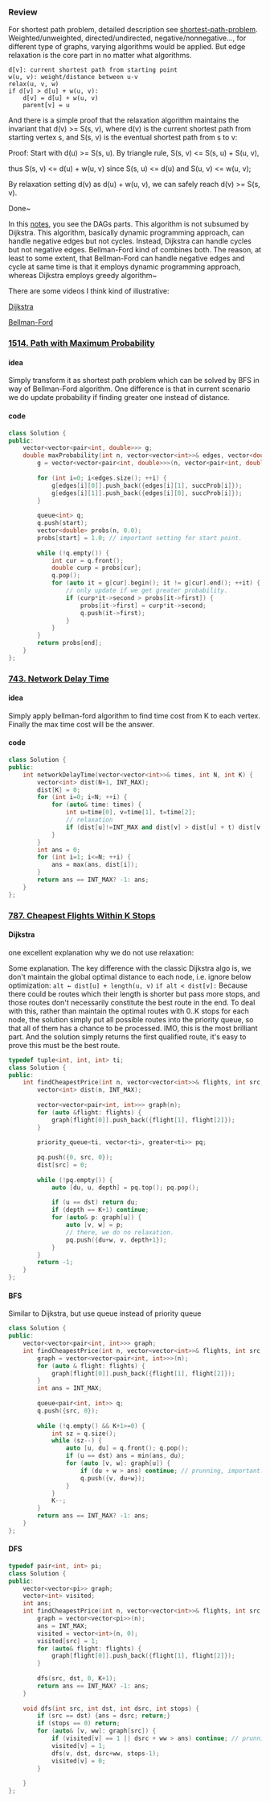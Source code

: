### Review

For shortest path problem, detailed description see [shortest-path-problem](https://en.wikipedia.org/wiki/Shortest_path_problem).  Weighted/unweighted, directed/undirected, negative/nonnegative..., for different type of graphs, varying algorithms would be applied. But edge relaxation is the core part in no matter what algorithms. 

```pseudocode
d[v]: current shortest path from starting point
w(u, v): weight/distance between u-v
relax(u, v, w)
if d[v] > d[u] + w(u, v):
	d[v] = d[u] + w(u, v)
	parent[v] = u
```

And there is a simple proof that the relaxation algorithm maintains the invariant that d(v) >= S(s, v), where d(v) is the current shortest path from starting vertex s, and S(s, v) is the eventual shortest path from s to v:

Proof: 
Start with d(u) >= S(s, u). By triangle rule, S(s, v) <= S(s, u) + S(u, v), 

thus S(s, v) <= d(u) + w(u, v) since S(s, u) <= d(u) and S(u, v) <= w(u, v);

By relaxation setting d(v) as d(u) + w(u, v), we can safely reach  d(v) >= S(s, v).

Done~ 

In this [notes](https://ocw.mit.edu/courses/electrical-engineering-and-computer-science/6-006-introduction-to-algorithms-fall-2011/lecture-videos/MIT6_006F11_lec16.pdf), you see the DAGs parts. This algorithm is not subsumed by Dijkstra. This algorithm, basically dynamic programming approach, can handle negative edges but not cycles. Instead, Dijkstra can handle cycles but not negative edges. Bellman-Ford kind of combines both.  The reason, at least to some extent,  that Bellman-Ford can handle negative edges and cycle at same time is that it employs dynamic programming approach, whereas Dijkstra employs greedy algorithm~



There are some videos I think kind of illustrative:

[Dijkstra](https://www.youtube.com/watch?v=GazC3A4OQTE)

[Bellman-Ford](https://www.youtube.com/watch?v=obWXjtg0L64)



### [1514. Path with Maximum Probability](https://leetcode.com/problems/path-with-maximum-probability/) 

#### idea

Simply transform it as shortest path problem which can be solved by BFS in way of Bellman-Ford algorithm. One difference is that in current scenario we do update probability if finding greater one instead of distance. 

#### code

```c++
class Solution {
public: 
    vector<vector<pair<int, double>>> g;
    double maxProbability(int n, vector<vector<int>>& edges, vector<double>& succProb, int start, int end) {
        g = vector<vector<pair<int, double>>>(n, vector<pair<int, double>>{});
        
        for (int i=0; i<edges.size(); ++i) {
            g[edges[i][0]].push_back({edges[i][1], succProb[i]});
            g[edges[i][1]].push_back({edges[i][0], succProb[i]});
        }
        
        queue<int> q;
        q.push(start);
        vector<double> probs(n, 0.0);
        probs[start] = 1.0; // important setting for start point.
        
        while (!q.empty()) {
            int cur = q.front();
            double curp = probs[cur];
            q.pop();
            for (auto it = g[cur].begin(); it != g[cur].end(); ++it) {
                // only update if we get greater probability.
                if (curp*it->second > probs[it->first]) {
                    probs[it->first] = curp*it->second;
                    q.push(it->first);
                }
            }
        }
        return probs[end];
    }     
};
```




### [743. Network Delay Time](https://leetcode.com/problems/network-delay-time/)

#### idea

Simply apply bellman-ford algorithm to find time cost from K to each vertex. Finally the max time cost will be the answer. 

#### code 

```c++
class Solution {
public:
    int networkDelayTime(vector<vector<int>>& times, int N, int K) {
        vector<int> dist(N+1, INT_MAX);
        dist[K] = 0;
        for (int i=0; i<N; ++i) {
            for (auto& time: times) {
                int u=time[0], v=time[1], t=time[2];
                // relaxation
                if (dist[u]!=INT_MAX and dist[v] > dist[u] + t) dist[v] = dist[u]+t;
            }
        }  
        int ans = 0;
        for (int i=1; i<=N; ++i) {
            ans = max(ans, dist[i]);
        }
        return ans == INT_MAX? -1: ans;
    }
};
```



### [787. Cheapest Flights Within K Stops](https://leetcode.com/problems/cheapest-flights-within-k-stops/)

#### Dijkstra

one excellent explanation why we do not use relaxation:

Some explanation.
The key difference with the classic Dijkstra algo is, we don't maintain the global optimal distance to each node, i.e. ignore below optimization:
`alt ← dist[u] + length(u, v)`
`if alt < dist[v]:`
Because there could be routes which their length is shorter but pass more stops, and those routes don't necessarily constitute the best route in the end. To deal with this, rather than maintain the optimal routes with 0..K stops for each node, the solution simply put all possible routes into the priority queue, so that all of them has a chance to be processed. IMO, this is the most brilliant part.
And the solution simply returns the first qualified route, it's easy to prove this must be the best route.



```c++
typedef tuple<int, int, int> ti;
class Solution {
public:
    int findCheapestPrice(int n, vector<vector<int>>& flights, int src, int dst, int K) {
        vector<int> dist(n, INT_MAX);
        
        vector<vector<pair<int, int>>> graph(n);
        for (auto &flight: flights) {
            graph[flight[0]].push_back({flight[1], flight[2]});
        }
        
        priority_queue<ti, vector<ti>, greater<ti>> pq;
        
        pq.push({0, src, 0});
        dist[src] = 0;
        
        while (!pq.empty()) {
            auto [du, u, depth] = pq.top(); pq.pop();
            
            if (u == dst) return du;
            if (depth == K+1) continue;
            for (auto& p: graph[u]) {
                auto [v, w] = p;
                // there, we do no relaxation. 
                pq.push({du+w, v, depth+1});
            }
        }
        return -1;
    }
};
```

#### BFS

Similar to Dijkstra, but use queue instead of priority queue

```c++
class Solution {
public:
    vector<vector<pair<int, int>>> graph;
    int findCheapestPrice(int n, vector<vector<int>>& flights, int src, int dst, int K) {
        graph = vector<vector<pair<int, int>>>(n);
        for (auto & flight: flights) {
            graph[flight[0]].push_back({flight[1], flight[2]});
        }
        int ans = INT_MAX;
        
        queue<pair<int, int>> q;
        q.push({src, 0});
        
        while (!q.empty() && K+1>=0) {
            int sz = q.size();
            while (sz--) {
                auto [u, du] = q.front(); q.pop();
                if (u == dst) ans = min(ans, du);
                for (auto [v, w]: graph[u]) {
                    if (du + w > ans) continue; // prunning, important!
                    q.push({v, du+w});
                }
            }
            K--;
        }
        return ans == INT_MAX? -1: ans;
    }
};
```

#### DFS

```c++
typedef pair<int, int> pi;
class Solution {
public:
    vector<vector<pi>> graph;
    vector<int> visited;
    int ans;
    int findCheapestPrice(int n, vector<vector<int>>& flights, int src, int dst, int K) {
        graph = vector<vector<pi>>(n);
        ans = INT_MAX;
        visited = vector<int>(n, 0); 
        visited[src] = 1;
        for (auto& flight: flights) {
            graph[flight[0]].push_back({flight[1], flight[2]});
        }
        
        dfs(src, dst, 0, K+1);
        return ans == INT_MAX? -1: ans;
    }
    
    void dfs(int src, int dst, int dsrc, int stops) {
        if (src == dst) {ans = dsrc; return;}
        if (stops == 0) return;
        for (auto& [v, ww]: graph[src]) {
            if (visited[v] == 1 || dsrc + ww > ans) continue; // prunning!
            visited[v] = 1;
            dfs(v, dst, dsrc+ww, stops-1);
            visited[v] = 0;
        }
        
    }  
};
```

